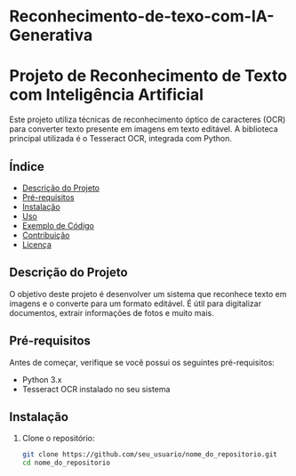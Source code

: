 # Reconhecimento-de-texo-com-IA-Generativa
# Projeto de Reconhecimento de Texto com Inteligência Artificial

Este projeto utiliza técnicas de reconhecimento óptico de caracteres (OCR) para converter texto presente em imagens em texto editável. A biblioteca principal utilizada é o Tesseract OCR, integrada com Python.

## Índice

- [Descrição do Projeto](#descrição-do-projeto)
- [Pré-requisitos](#pré-requisitos)
- [Instalação](#instalação)
- [Uso](#uso)
- [Exemplo de Código](#exemplo-de-código)
- [Contribuição](#contribuição)
- [Licença](#licença)

## Descrição do Projeto

O objetivo deste projeto é desenvolver um sistema que reconhece texto em imagens e o converte para um formato editável. É útil para digitalizar documentos, extrair informações de fotos e muito mais.

## Pré-requisitos

Antes de começar, verifique se você possui os seguintes pré-requisitos:

- Python 3.x
- Tesseract OCR instalado no seu sistema

## Instalação

1. Clone o repositório:

   ```bash
   git clone https://github.com/seu_usuario/nome_do_repositorio.git
   cd nome_do_repositorio
